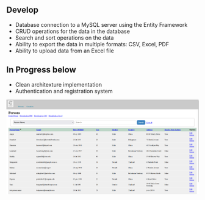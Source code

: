 ## Develop
* Database connection to a MySQL server using the Entity Framework
* CRUD operations for the data in the database
* Search and sort operations on the data
* Ability to export the data in multiple formats: CSV, Excel, PDF
* Ability to upload data from an Excel file
## In Progress below
* Clean architexture implementation
* Authentication and registration system

![Alt text](https://github.com/JJablonski02/crudBundle/blob/master/crudBundle/wwwroot/crudImage.png)
